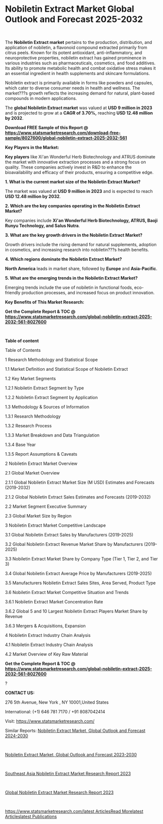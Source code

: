 <h1>Nobiletin Extract Market Global Outlook and Forecast 2025-2032</h1><br/><p>The <strong>Nobiletin Extract market</strong> pertains to the production, distribution, and application of nobiletin, a flavonoid compound extracted primarily from citrus peels. Known for its potent antioxidant, anti-inflammatory, and neuroprotective properties, nobiletin extract has gained prominence in various industries such as pharmaceuticals, cosmetics, and food additives. Its ability to promote metabolic health and combat oxidative stress makes it an essential ingredient in health supplements and skincare formulations.</p>
 
 
 
 <p>Nobiletin extract is primarily available in forms like powders and capsules, which cater to diverse consumer needs in health and wellness. The market???s growth reflects the increasing demand for natural, plant-based compounds in modern applications.</p>
 
 
 
 <p>The <strong>global Nobiletin Extract market</strong> was valued at <strong>USD 9 million in 2023</strong> and is projected to grow at a <strong><strong>CAGR</strong> of 3.70%,</strong> reaching <strong>USD 12.48 million by 2032</strong>.</p>
 
 
 
 <p><strong>Download FREE Sample of this Report @ <a href="https://www.statsmarketresearch.com/download-free-sample/8027600/global-nobiletin-extract-2025-2032-561">https://www.statsmarketresearch.com/download-free-sample/8027600/global-nobiletin-extract-2025-2032-561</a></strong></p>
 
 
 
 <p><strong><strong>Key Players</strong> in the Market:</strong></p>
 
 
 
 <p><strong>Key players</strong> like Xi&#39;an Wonderful Herb Biotechnology and ATRUS dominate the market with innovative extraction processes and a strong focus on quality. These companies actively invest in R&D to enhance the bioavailability and efficacy of their products, ensuring a competitive edge.</p>
 
 
 
 <p><strong>1. What is the current market size of the Nobiletin Extract Market?</strong></p>
 
 
 
 <p>The market was valued at <strong>USD 9 million in 2023</strong> and is expected to reach <strong>USD 12.48 million by 2032</strong>.</p>
 
 
 
 <p><strong>2. Which are the key companies operating in the Nobiletin Extract Market?</strong></p>
 
 
 
 <p>Key companies include <strong>Xi&#39;an Wonderful Herb Biotechnology, ATRUS, Baoji Runyu Technology, and Salus Nutra</strong>.</p>
 
 
 
 <p><strong>3. What are the key growth drivers in the Nobiletin Extract Market?</strong></p>
 
 
 
 <p>Growth drivers include the rising demand for natural supplements, adoption in cosmetics, and increasing research into nobiletin???s health benefits.</p>
 
 
 
 <p><strong>4. Which regions dominate the Nobiletin Extract Market?</strong></p>
 
 
 
 <p><strong>North America</strong> leads in market share, followed by <strong>Europe</strong> and <strong>Asia-Pacific</strong>.</p>
 
 
 
 <p><strong>5. What are the emerging trends in the Nobiletin Extract Market?</strong></p>
 
 
 
 <p>Emerging trends include the use of nobiletin in functional foods, eco-friendly production processes, and increased focus on product innovation.</p>
 
 
 
 <p><strong>Key Benefits of This Market Research:</strong></p>
 
 
 
 <div><b>Get the Complete Report & TOC @ <a href="https://www.statsmarketresearch.com/global-nobiletin-extract-2025-2032-561-8027600">https://www.statsmarketresearch.com/global-nobiletin-extract-2025-2032-561-8027600</a></b></div>
 
 
 
 <p><br />
 
 <b>Table of content</b></p>
 
 
 
 <p>Table of Contents<br />
 
 1 Research Methodology and Statistical Scope<br />
 
 1.1 Market Definition and Statistical Scope of Nobiletin Extract<br />
 
 1.2 Key Market Segments<br />
 
 1.2.1 Nobiletin Extract Segment by Type<br />
 
 1.2.2 Nobiletin Extract Segment by Application<br />
 
 1.3 Methodology & Sources of Information<br />
 
 1.3.1 Research Methodology<br />
 
 1.3.2 Research Process<br />
 
 1.3.3 Market Breakdown and Data Triangulation<br />
 
 1.3.4 Base Year<br />
 
 1.3.5 Report Assumptions & Caveats<br />
 
 2 Nobiletin Extract Market Overview<br />
 
 2.1 Global Market Overview<br />
 
 2.1.1 Global Nobiletin Extract Market Size (M USD) Estimates and Forecasts (2019-2032)<br />
 
 2.1.2 Global Nobiletin Extract Sales Estimates and Forecasts (2019-2032)<br />
 
 2.2 Market Segment Executive Summary<br />
 
 2.3 Global Market Size by Region<br />
 
 3 Nobiletin Extract Market Competitive Landscape<br />
 
 3.1 Global Nobiletin Extract Sales by Manufacturers (2019-2025)<br />
 
 3.2 Global Nobiletin Extract Revenue Market Share by Manufacturers (2019-2025)<br />
 
 3.3 Nobiletin Extract Market Share by Company Type (Tier 1, Tier 2, and Tier 3)<br />
 
 3.4 Global Nobiletin Extract Average Price by Manufacturers (2019-2025)<br />
 
 3.5 Manufacturers Nobiletin Extract Sales Sites, Area Served, Product Type<br />
 
 3.6 Nobiletin Extract Market Competitive Situation and Trends<br />
 
 3.6.1 Nobiletin Extract Market Concentration Rate<br />
 
 3.6.2 Global 5 and 10 Largest Nobiletin Extract Players Market Share by Revenue<br />
 
 3.6.3 Mergers & Acquisitions, Expansion<br />
 
 4 Nobiletin Extract Industry Chain Analysis<br />
 
 4.1 Nobiletin Extract Industry Chain Analysis<br />
 
 4.2 Market Overview of Key Raw Material</p>
 
 
 
 <div><b>Get the Complete Report & TOC @ <a href="https://www.statsmarketresearch.com/global-nobiletin-extract-2025-2032-561-8027600">https://www.statsmarketresearch.com/global-nobiletin-extract-2025-2032-561-8027600</a></b></div>
 
 
 
 <p>? </p>
 
 
 
 <p><b>CONTACT US:</b><br />
 
 276 5th Avenue, New York , NY 10001,United States<br />
 
 International: (+1) 646 781 7170 / +91 8087042414<br />
 
 Visit: <a href="https://www.statsmarketresearch.com/">https://www.statsmarketresearch.com/</a><br />
 
 Similar Reports: <a href="https://www.statsmarketresearch.com/global-nobiletin-extract-2025-2032-561-8027600">Nobiletin Extract Market, Global Outlook and Forecast 2024-2030</a><br />
 
 <br />
 
 <a href="https://www.statsmarketresearch.com/global-nobiletin-extract-2025-2032-561-8027600">Nobiletin Extract Market, Global Outlook and Forecast 2023-2030</a><br />
 
 <br />
 
 <a href="https://www.statsmarketresearch.com/global-nobiletin-extract-2025-2032-561-8027600">Southeast Asia Nobiletin Extract Market Research Report 2023</a><br />
 
 <br />
 
 <a href="https://www.statsmarketresearch.com/global-nobiletin-extract-2025-2032-561-8027600">Global Nobiletin Extract Market Research Report 2023</a><br />
 
 <br />
 
 <a href="https://gyeongbokgung.com">https://www.statsmarketresearch.com/</a><a href="https://hallyeomaritime.com">latest Articles</a><a href="https://jingwansa.com">Read More</a><a href="https://nguoiviet.jp/">latest Articles</a><a href="https://www.intelmarketresearch.com/">latest Publications</a></p>